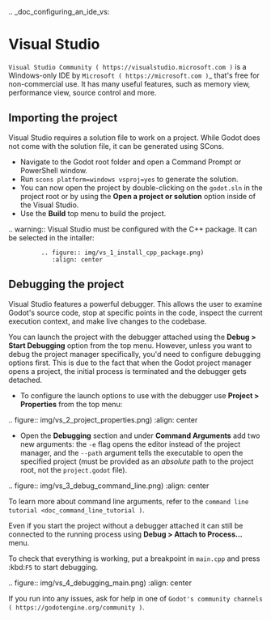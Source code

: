 .. _doc_configuring_an_ide_vs:

Visual Studio
=============

`Visual Studio Community ( https://visualstudio.microsoft.com )` is a Windows-only IDE 
by `Microsoft ( https://microsoft.com )`_ that's free for non-commercial use.
It has many useful features, such as memory view, performance view, source
control and more.

Importing the project
---------------------

Visual Studio requires a solution file to work on a project. While Godot does not come
with the solution file, it can be generated using SCons.

- Navigate to the Godot root folder and open a Command Prompt or PowerShell window.
- Run `scons platform=windows vsproj=yes` to generate the solution.
- You can now open the project by double-clicking on the `godot.sln` in the project root
  or by using the **Open a project or solution** option inside of the Visual Studio.
- Use the **Build** top menu to build the project.

.. warning:: Visual Studio must be configured with the C++ package. It can be selected
             in the intaller:

             .. figure:: img/vs_1_install_cpp_package.png)
                :align: center

Debugging the project
---------------------

Visual Studio features a powerful debugger. This allows the user to examine Godot's
source code, stop at specific points in the code, inspect the current execution context,
and make live changes to the codebase.

You can launch the project with the debugger attached using the **Debug > Start Debugging**
option from the top menu. However, unless you want to debug the project manager specifically,
you'd need to configure debugging options first. This is due to the fact that when the Godot 
project manager opens a project, the initial process is terminated and the debugger gets detached.

- To configure the launch options to use with the debugger use **Project > Properties**
  from the top menu:

.. figure:: img/vs_2_project_properties.png)
   :align: center

- Open the **Debugging** section and under **Command Arguments** add two new arguments: 
  the `-e` flag opens the editor instead of the project manager, and the `--path` argument
  tells the executable to open the specified project (must be provided as an *absolute* path 
  to the project root, not the `project.godot` file).

.. figure:: img/vs_3_debug_command_line.png)
   :align: center

To learn more about command line arguments, refer to the
`command line tutorial <doc_command_line_tutorial )`.

Even if you start the project without a debugger attached it can still be connected to the running
process using **Debug > Attach to Process...** menu.

To check that everything is working, put a breakpoint in `main.cpp` and press :kbd:`F5` to
start debugging.

.. figure:: img/vs_4_debugging_main.png)
   :align: center

If you run into any issues, ask for help in one of
`Godot's community channels ( https://godotengine.org/community )`.
